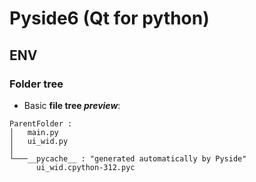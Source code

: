 # Pyside6 (Qt for python)

## ENV

### Folder tree

- Basic **file tree _preview_**:

```text
ParentFolder :
│   main.py
│   ui_wid.py
│
└───__pycache__ : "generated automatically by Pyside"
      ui_wid.cpython-312.pyc
```
